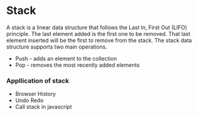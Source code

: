 <h1>Stack</h1>
    A stack is a linear data structure that follows the Last In, First Out (LIFO) principle. The last element added is the first one to be removed.
    That last element inserted will be the first to remove from the stack.
    The stack data structure supports two main operations.
    <ul>
        <li>Push - adds an element to the collection</li>
        <li>Pop - removes the most recently added elements</li>
    </ul>


<h3>Appllication of stack</h3>
    <ul>
        <li>Browser History</li>
        <li>Undo Redo</li>
        <li>Call stack in javascript</li>
    </ul>
